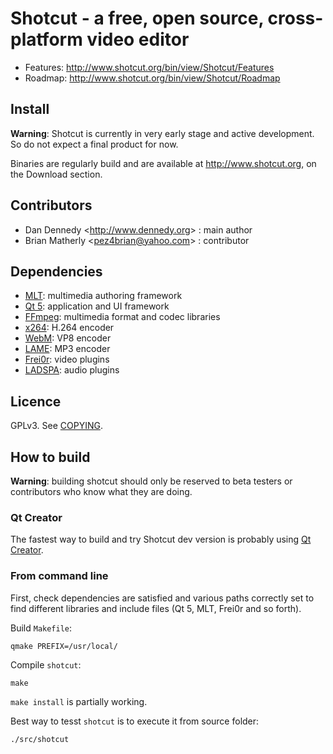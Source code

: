 # Shotcut - a free, open source, cross-platform **video editor**

- Features: http://www.shotcut.org/bin/view/Shotcut/Features
- Roadmap: http://www.shotcut.org/bin/view/Shotcut/Roadmap

## Install

**Warning**: Shotcut is currently in very early stage and active development. So do not expect a final product for now.

Binaries are regularly build and are available at http://www.shotcut.org, on the Download section.

## Contributors

- Dan Dennedy <<http://www.dennedy.org>> : main author
- Brian Matherly <<pez4brian@yahoo.com>> : contributor

## Dependencies

- [MLT](http://www.mltframework.org/): multimedia authoring framework
- [Qt 5](http://qt-project.org/): application and UI framework
- [FFmpeg](http://www.ffmpeg.org/): multimedia format and codec libraries
- [x264](http://www.videolan.org/developers/x264.html): H.264 encoder
- [WebM](http://www.webmproject.org/): VP8 encoder
- [LAME](http://lame.sourceforge.net/): MP3 encoder
- [Frei0r](http://www.dyne.org/software/frei0r/): video plugins
- [LADSPA](http://www.ladspa.org/): audio plugins

## Licence

GPLv3. See [COPYING](COPYING).

## How to build

**Warning**: building shotcut should only be reserved to beta testers or contributors who know what they are doing.

### Qt Creator

The fastest way to build and try Shotcut dev version is probably using [Qt Creator](http://qt-project.org/downloads#qt-creator).

### From command line

First, check dependencies are satisfied and various paths correctly set to find different libraries and include files (Qt 5, MLT, Frei0r and so forth).

Build `Makefile`:

```
qmake PREFIX=/usr/local/
```
Compile `shotcut`:

```
make
```

`make install` is partially working.

Best way to tesst `shotcut` is to execute it from source folder:

```
./src/shotcut
```
